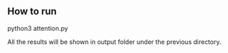 ## How to run
python3 attention.py

All the results will be shown in output folder under the previous directory.
